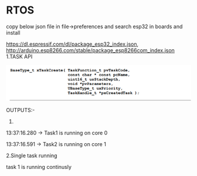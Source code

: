 # RTOS

copy below json file in file->preferences and search esp32 in boards and install

https://dl.espressif.com/dl/package_esp32_index.json, http://arduino.esp8266.com/stable/package_esp8266com_index.json
1.TASK API

![alt text](https://github.com/harishsdev/rtos-/blob/0d382b4ce93d9b20851b6c08015e376a029e6d27/Screenshot%202022-05-18%20at%2015-59-11%20161204_Mastering_the_FreeRTOS_Real_Time_Kernel-A_Hands-On_Tutorial_Guide.pdf.png)

OUTPUTS:-

1.

13:37:16.280 -> Task1 is running on core 0

13:37:16.591 -> Task2 is running on core 1

2.Single task running

task 1 is running continusly



